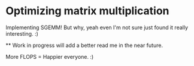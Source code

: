 # Optimizing matrix multiplication

Implementing SGEMM! But why, yeah even I'm not sure just found it really interesting. :)

** Work in progress will add a better read me in the near future.

More FLOPS = Happier everyone. :)
